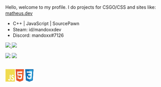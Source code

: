 ### 
</div>
<div align="left">
Hello, welcome to my profile. I do projects for CSGO/CSS and sites like: <a href="www.matheus.website">matheus.dev</a>ㅤㅤㅤㅤㅤㅤㅤㅤㅤㅤㅤㅤㅤㅤㅤㅤㅤㅤㅤㅤㅤㅤㅤㅤㅤㅤㅤㅤㅤㅤ
 
 - C++ | JavaScript | SourcePawn
 - Steam: id/mandoxxdevㅤ
 - Discord: mandoxx#7126
<div align="left">
  <a href="https://github.com/mandoxxdev">
  <img height="180em" src="https://github-readme-stats.vercel.app/api?username=mandoxxdev&show_icons=true&theme=jolly&include_all_commits=true&count_private=true"/>
  <img height="120em" src="https://github-readme-stats.vercel.app/api/top-langs/?username=mandoxxdev&layout=compact&langs_count=7&theme=jolly"/>
</div>
 
<a href="https://instagram.com/matheusdh_" target="_blank"><img src="https://img.shields.io/badge/-Instagram-%23E4405F?style=for-the-badge&logo=instagram&logoColor=white" target="_blank"></a>
<a href="https://discord.gg/beq9YW8Ur2" target="_blank"><img src="https://img.shields.io/badge/Discord-7289DA?style=for-the-badge&logo=discord&logoColor=white" target="_blank">
 </a> 
 <div> 
  <div style="display: inline_block"><br>
  <img align="left" alt="mandoxx-Js" height="40" width="30" src="https://raw.githubusercontent.com/devicons/devicon/master/icons/javascript/javascript-plain.svg">
  <img align="left" alt="mandoxx-HTML" height="40" width="30" src="https://raw.githubusercontent.com/devicons/devicon/master/icons/html5/html5-original.svg">
  <img align="left" alt="mandoxx-CSS" height="40" width="30" src="https://raw.githubusercontent.com/devicons/devicon/master/icons/css3/css3-original.svg">
</div>
</div>
